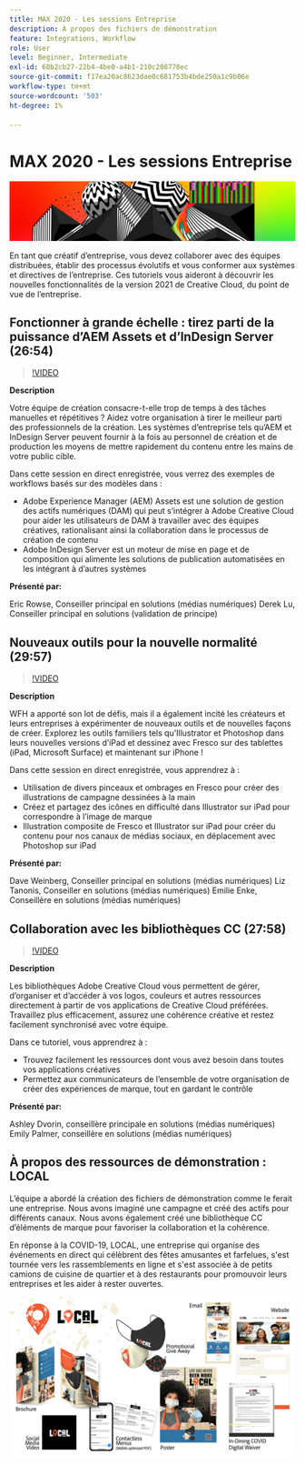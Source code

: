 ```yaml
---
title: MAX 2020 - Les sessions Entreprise
description: À propos des fichiers de démonstration
feature: Integrations, Workflow
role: User
level: Beginner, Intermediate
exl-id: 68b2cb27-22b4-4be0-a4b1-210c208778ec
source-git-commit: f17ea20ac8623dae0c681753b4bde250a1c9b06e
workflow-type: tm+mt
source-wordcount: '503'
ht-degree: 1%

---
```


# MAX 2020 - Les sessions Entreprise

![Image principale max. 2020](../assets/MAX2020.jpg)

En tant que créatif d’entreprise, vous devez collaborer avec des équipes distribuées, établir des processus évolutifs et vous conformer aux systèmes et directives de l’entreprise. Ces tutoriels vous aideront à découvrir les nouvelles fonctionnalités de la version 2021 de Creative Cloud, du point de vue de l’entreprise.

## Fonctionner à grande échelle : tirez parti de la puissance d’AEM Assets et d’InDesign Server (26:54)

>[!VIDEO](https://video.tv.adobe.com/v/327112?hidetitle=true)

**Description**

Votre équipe de création consacre-t-elle trop de temps à des tâches manuelles et répétitives ? Aidez votre organisation à tirer le meilleur parti des professionnels de la création. Les systèmes d’entreprise tels qu’AEM et InDesign Server peuvent fournir à la fois au personnel de création et de production les moyens de mettre rapidement du contenu entre les mains de votre public cible.

Dans cette session en direct enregistrée, vous verrez des exemples de workflows basés sur des modèles dans :
* Adobe Experience Manager (AEM) Assets est une solution de gestion des actifs numériques (DAM) qui peut s’intégrer à Adobe Creative Cloud pour aider les utilisateurs de DAM à travailler avec des équipes créatives, rationalisant ainsi la collaboration dans le processus de création de contenu
* Adobe InDesign Server est un moteur de mise en page et de composition qui alimente les solutions de publication automatisées en les intégrant à d’autres systèmes

**Présenté par:**

Eric Rowse, Conseiller principal en solutions (médias numériques) Derek Lu, Conseiller principal en solutions (validation de principe)

## Nouveaux outils pour la nouvelle normalité (29:57)

>[!VIDEO](https://video.tv.adobe.com/v/328232?hidetitle=true)

**Description**

WFH a apporté son lot de défis, mais il a également incité les créateurs et leurs entreprises à expérimenter de nouveaux outils et de nouvelles façons de créer. Explorez les outils familiers tels qu’Illustrator et Photoshop dans leurs nouvelles versions d’iPad et dessinez avec Fresco sur des tablettes (iPad, Microsoft Surface) et maintenant sur iPhone !

Dans cette session en direct enregistrée, vous apprendrez à :
* Utilisation de divers pinceaux et ombrages en Fresco pour créer des illustrations de campagne dessinées à la main
* Créez et partagez des icônes en difficulté dans Illustrator sur iPad pour correspondre à l’image de marque
* Illustration composite de Fresco et Illustrator sur iPad pour créer du contenu pour nos canaux de médias sociaux, en déplacement avec Photoshop sur iPad

**Présenté par:**

Dave Weinberg, Conseiller principal en solutions (médias numériques) Liz Tanonis, Conseiller en solutions (médias numériques) Emilie Enke, Conseillère en solutions (médias numériques)

## Collaboration avec les bibliothèques CC (27:58)

>[!VIDEO](https://video.tv.adobe.com/v/328199?hidetitle=true)

**Description**

Les bibliothèques Adobe Creative Cloud vous permettent de gérer, d’organiser et d’accéder à vos logos, couleurs et autres ressources directement à partir de vos applications de Creative Cloud préférées. Travaillez plus efficacement, assurez une cohérence créative et restez facilement synchronisé avec votre équipe.

Dans ce tutoriel, vous apprendrez à :
* Trouvez facilement les ressources dont vous avez besoin dans toutes vos applications créatives
* Permettez aux communicateurs de l’ensemble de votre organisation de créer des expériences de marque, tout en gardant le contrôle

**Présenté par:**

Ashley Dvorin, conseillère principale en solutions (médias numériques) Emily Palmer, conseillère en solutions (médias numériques)

## À propos des ressources de démonstration : LOCAL

L’équipe a abordé la création des fichiers de démonstration comme le ferait une entreprise. Nous avons imaginé une campagne et créé des actifs pour différents canaux. Nous avons également créé une bibliothèque CC d’éléments de marque pour favoriser la collaboration et la cohérence.

En réponse à la COVID-19, LOCAL, une entreprise qui organise des événements en direct qui célèbrent des fêtes amusantes et farfelues, s&#39;est tournée vers les rassemblements en ligne et s&#39;est associée à de petits camions de cuisine de quartier et à des restaurants pour promouvoir leurs entreprises et les aider à rester ouvertes.

![Ressources de démonstration LOCALES](../assets/demo_local_assets-WIP-v1.jpg)
